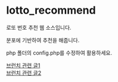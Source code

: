 # lotto_recommend
로또 번호 추천 웹 소스입니다.  

분포에 기반하여 추천을 해줍니다.  

php 폴더의 config.php를 수정하여 활용하세요.  

[브런치 관련 글1](https://brunch.co.kr/@entaline/8)  
[브런치 관련 글2](https://brunch.co.kr/@entaline/9)
